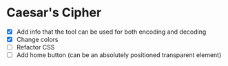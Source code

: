 # Caesar's Cipher

* [x] Add info that the tool can be used for both encoding and decoding
* [x] Change colors
* [ ] Refactor CSS
* [ ] Add home button (can be an absolutely positioned transparent element)
